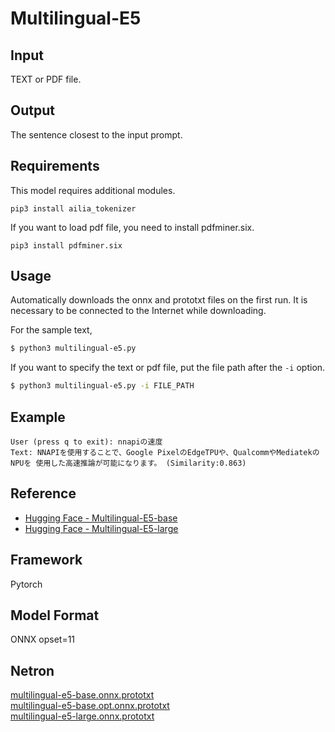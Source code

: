 # Multilingual-E5

## Input

TEXT or PDF file.

## Output

The sentence closest to the input prompt.

## Requirements

This model requires additional modules.

```
pip3 install ailia_tokenizer
```

If you want to load pdf file, you need to install pdfminer.six.

```
pip3 install pdfminer.six
```

## Usage

Automatically downloads the onnx and prototxt files on the first run.
It is necessary to be connected to the Internet while downloading.

For the sample text,
```bash
$ python3 multilingual-e5.py
```

If you want to specify the text or pdf file, put the file path after the `-i` option.  
```bash
$ python3 multilingual-e5.py -i FILE_PATH
```

## Example

```
User (press q to exit): nnapiの速度
Text: NNAPIを使用することで、Google PixelのEdgeTPUや、QualcommやMediatekのNPUを 使用した高速推論が可能になります。 (Similarity:0.863)
```

## Reference

- [Hugging Face - Multilingual-E5-base](https://huggingface.co/intfloat/multilingual-e5-base)
- [Hugging Face - Multilingual-E5-large](https://huggingface.co/intfloat/multilingual-e5-large)

## Framework

Pytorch

## Model Format

ONNX opset=11

## Netron

[multilingual-e5-base.onnx.prototxt](https://netron.app/?url=https://storage.googleapis.com/ailia-models/multilingual-e5/multilingual-e5-base.onnx.prototxt)  
[multilingual-e5-base.opt.onnx.prototxt](https://netron.app/?url=https://storage.googleapis.com/ailia-models/multilingual-e5/multilingual-e5-base.opt.onnx.prototxt)  
[multilingual-e5-large.onnx.prototxt](https://netron.app/?url=https://storage.googleapis.com/ailia-models/multilingual-e5/multilingual-e5-large.onnx.prototxt)  

